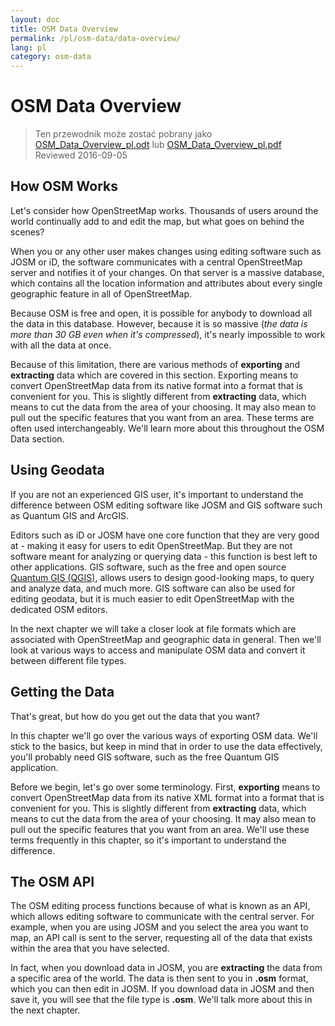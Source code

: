 ```yaml
---
layout: doc
title: OSM Data Overview
permalink: /pl/osm-data/data-overview/
lang: pl
category: osm-data
---
```


OSM Data Overview
==================


> Ten przewodnik może zostać pobrany jako [OSM_Data_Overview_pl.odt](/files/OSM_Data_Overview_pl.odt) lub [OSM_Data_Overview_pl.pdf](/files/OSM_Data_Overview_pl.pdf)  
> Reviewed 2016-09-05

<!--In this section we'll consider how OpenStreetMap functions, which will help us to understand better how the data is structured, and how we can best utilize it.-->

How OSM Works
--------------
Let's consider how OpenStreetMap works. Thousands of users around the world continually add to and edit the map, but what goes on behind the scenes?  

When you or any other user makes changes using editing software such as JOSM or iD, the software communicates with a central OpenStreetMap server and notifies it of your changes. On that server is a massive database, which contains all the location information and attributes about every single geographic feature in all of OpenStreetMap.  

Because OSM is free and open, it is possible for anybody to download all the data in this database. However, because it is so massive (*the data is more than 30 GB even when it's compressed*), it's nearly impossible to work with all the data at once.  

Because of this limitation, there are various methods of **exporting** and **extracting** data which are covered in this section. Exporting means to convert OpenStreetMap data from its native format into a format that is convenient for you. This is slightly different from **extracting** data, which means to cut the data from the area of your choosing.  It may also mean to pull out the specific features that you want from an area. These terms are often used interchangeably. We'll learn more about this throughout the OSM Data section.  

Using Geodata
--------------
If you are not an experienced GIS user, it's important to understand the difference between OSM editing software like JOSM and GIS software such as Quantum GIS and ArcGIS.  

Editors such as iD or JOSM have one core function that they are very good at - making it easy for users to edit OpenStreetMap. But they are not software meant for analyzing or querying data -
this function is best left to other applications. GIS software, such as the free and open source [Quantum GIS (QGIS)](http://www.qgis.org), allows users to design good-looking maps, to query and analyze data, and much more. GIS software can also be used for editing geodata, but it is much easier to edit OpenStreetMap with the dedicated OSM editors.  

In the next chapter we will take a closer look at file formats which are associated with OpenStreetMap and geographic data in general. Then we'll look at various ways to access and manipulate OSM data and convert it between different file types.  


Getting the Data
-----------------

That's great, but how do you get out the data that you want?  

In this chapter we'll go over the various ways of exporting OSM data. We'll stick to the basics, but keep in mind that in order to use the data effectively, you'll probably need GIS software,
such as the free Quantum GIS application.  

Before we begin, let's go over some terminology. First, **exporting** means to convert OpenStreetMap data from its native XML format into a format that is convenient for you. This is slightly different from **extracting** data, which means to cut the data from the area of your choosing.  It may also mean to pull out the specific features that you want from an area. We'll use these terms frequently in this chapter, so it's important to understand the difference.  

The OSM API
------------
The OSM editing process functions because of what is known as an API, which allows editing software to communicate with the central server. For example, when you are using JOSM and you select the area you want to map, an API call is sent to the server, requesting all of the data that exists within the area that you have selected.  

In fact, when you download data in JOSM, you are **extracting** the data from a specific area of the world. The data is then sent to you in **.osm** format, which you can then edit in JOSM. If you download data in JOSM and then save it, you will see that the file type is **.osm**. We'll talk more about this in the next chapter.  
